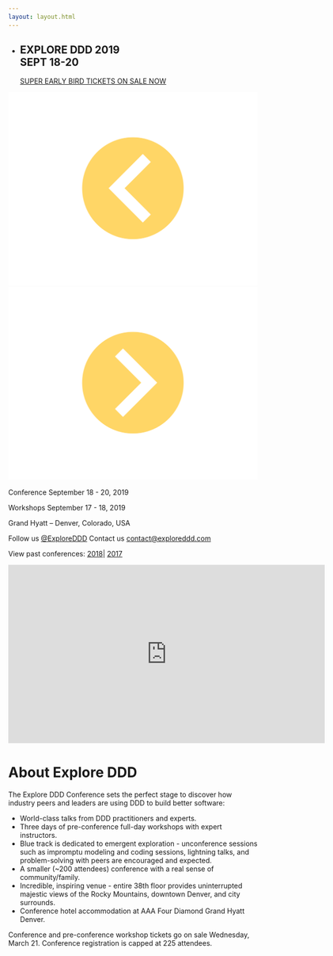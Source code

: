 ```yaml
---
layout: layout.html
---
```

<section class="slider">
  <div class="flexslider">
    <ul class="slides">
      <li class="slide register">
        <div class="container">
          <div class="register-copy">
            <h1>EXPLORE DDD 2019<br>SEPT 18-20</h1>            
            <a href="https://ti.to/explore-ddd-conference/explore-ddd-2019">SUPER EARLY BIRD TICKETS ON SALE NOW</a>
          </div>
        </div>
      </li>
      <!-- example code for a 2018 speaker slide -->
      <!--<li class="slide speaker ward-cunningham">
        <div class="container">
          <h1>Featured Speaker</h1>
          <h2><span>Ward Cunningham</span> is our Friday Keynote Speaker.</h2>
          <a href="speakers/ward-cunningham.html">About Ward</a>
        </div>
      </li>-->
      <!-- example code for a 2018 sponsor slide -->
      <!--<li class="slide speaker alteryx-slide-version-2">
        <div class="container">
          <h1>Platinum Sponsor</h1>
          <h2><span>Special Thanks</span> to Alteryx for sponsoring Explore DDD</h2>
          <a href="https://www.alteryx.com">Visit Alteryx</a>
        </div>
      </li>-->
      <!-- in case the hyatt slide comes back in 2018 -->
      <!--<li class="slide hyatt">
        <div class="container">
          <div class="hyatt-copy">
            <h1>Grand Hyatt</h1>
            <p>Explore our incredible conference venue in Denver, Colorado.</p>
            <a href="location/">About the venue</a>
          </div>
        </div>
      </li>-->
    </ul>
  </div>
  <div class="custom-navigation-container">
  <div class="custom-navigation">
    <a class="arrow left"><img src="img/slider-arrow-left.svg" /></a>
    <a class="arrow right"><img src="img/slider-arrow-right.svg" /></a>
  </div>
  </div>
</section>
<div class="container-fluid section conf-dates">
  <div class="row">
    <p class="conf-copy"><span class="conf-header">Conference</span> September 18 - 20, 2019</p>
    <p class="conf-copy"><span class="conf-header">Workshops</span> September 17 - 18, 2019</p>
    <p class="conf-copy">Grand Hyatt – Denver, Colorado, USA</p>
    <p class="conf-contact">Follow us <a href="http://twitter.com/ExploreDDD">@ExploreDDD</a>    Contact us <a href="mailto:contact@exploreddd.com">contact@exploreddd.com</a></p>
    <p class="conf-last-year">View past conferences: <a href="2018">2018</a>&#124; <a href="2017">2017</a></p>
  </div>
</div>
<div class="container section homepage-video">
  <div class="row">
    <div class="col-xs-12">
      <div class="video-responsive">
        <iframe width="640" height="360" src="http://www.youtube.com/embed/hIORppbgcRM" 
        frameborder="0" allowfullscreen></iframe>
      </div>
    </div> <!-- col-xs-12 -->
  </div> <!-- row -->
</div>
<div class="container section about">
  <div class="row">
    <h1 class="section-header">About Explore DDD</h1>
    <p class="copy">The Explore DDD Conference sets the perfect stage to discover how industry peers and leaders are using DDD to build better software:</p>
    <ul class="copy-list">
      <li>World-class talks from DDD practitioners and experts.</li>
      <li>Three days of pre-conference full-day workshops with expert instructors.</li>
      <li>Blue track is dedicated to emergent exploration - unconference sessions such as impromptu modeling and coding sessions, lightning talks, and problem-solving with peers are encouraged and expected.</li>
      <li>A smaller (~200 attendees) conference with a real sense of community/family.</li>
      <li>Incredible, inspiring venue - entire 38th floor provides uninterrupted majestic views of the Rocky Mountains, downtown Denver, and city surrounds.</li>
      <li>Conference hotel accommodation at AAA Four Diamond Grand Hyatt Denver.</li>
    </ul>
    <p class="copy">Conference and pre-conference workshop tickets go on sale Wednesday, March 21. Conference registration is capped at 225 attendees.</p>
  </div>
</div>
<p class="copy"></p> <!-- remove this when speakers are added -->
<!--<div class="container section speakers">
  <h1 class="section-header">Featured Speakers</h1>
 <h2 class="section-subheader"><a href="speakers/">VIEW ALL SPEAKERS</a></h2>
  <div class="row">
    <div class="speaker-container">
      <a href="speakers/eric-evans.html"><div class="speaker-img eric-evans">
      </div></a>
      <h3><a class="speaker-name" href="speakers/eric-evans.html">Eric Evans</a></h3>
      <p class="speaker-details">Author of “Domain-Driven Design”</p>
    </div>
    <div class="speaker-container">
      <a href="speakers/michael-feathers.html"><div class="speaker-img michael-feathers">
      </div></a>
      <h3><a class="speaker-name" href="speakers/michael-feathers.html">Michael Feathers</a></h3>
      <p class="speaker-details">Discerner of the Code</p>
    </div>
    <div class="speaker-container">
      <a href="speakers/jessica-kerr.html"><div class="speaker-img jessica-kerr">
      </div></a>
      <h3><a class="speaker-name" href="speakers/jessica-kerr.html">Jessica Kerr</a></h3>
      <p class="speaker-details">Jessitron</p>
    </div>
    <div class="speaker-container">
          <a href="speakers/alberto-brandolini.html"><div class="speaker-img alberto-brandolini">
          </div></a>
          <h3><a class="speaker-name" href="speakers/alberto-brandolini.html">Alberto Brandolini</a></h3>
          <p class="speaker-details">Inventor of EventStorming</p>
    </div>
  </div>
</div>-->